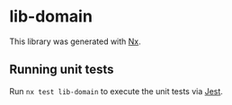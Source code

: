 # lib-domain

This library was generated with [Nx](https://nx.dev).

## Running unit tests

Run `nx test lib-domain` to execute the unit tests via [Jest](https://jestjs.io).

